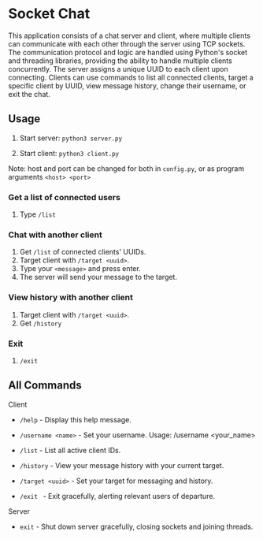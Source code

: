 # Socket Chat

This application consists of a chat server and client, where multiple clients can communicate with each other through the server using TCP sockets. The communication protocol and logic are handled using Python's socket and threading libraries, providing the ability to handle multiple clients concurrently. The server assigns a unique UUID to each client upon connecting. Clients can use commands to list all connected clients, target a specific client by UUID, view message history, change their username, or exit the chat.

## Usage

1. Start server:
   `python3 server.py`

2. Start client:
   `python3 client.py`

Note: host and port can be changed for both in `config.py`, or as program arguments `<host> <port>`

### Get a list of connected users

1. Type `/list`

### Chat with another client

1.  Get `/list` of connected clients' UUIDs.
2.  Target client with `/target <uuid>`.
3.  Type your `<message>` and press enter.
4.  The server will send your message to the target.

### View history with another client

1. Target client with `/target <uuid>`.
2. Get `/history`

### Exit

1. `/exit`

## All Commands

Client

- `/help` - Display this help message.

- `/username <name>` - Set your username. Usage: /username <your_name>

- `/list` - List all active client IDs.

- `/history` - View your message history with your current target.

- `/target <uuid>` - Set your target for messaging and history.

- `/exit ` - Exit gracefully, alerting relevant users of departure.

Server

- `exit` - Shut down server gracefully, closing sockets and joining threads.
